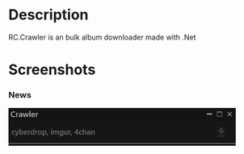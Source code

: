 # Description
RC.Crawler is an bulk album downloader made with .Net

# Screenshots
### News
![MainWindow](/Docs/images/MainWindow.png)
